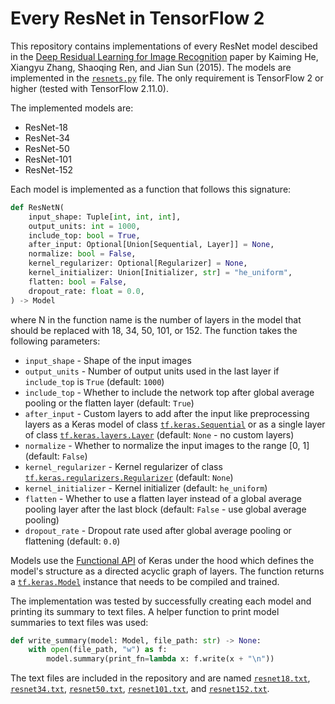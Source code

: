 # Every ResNet in TensorFlow 2

This repository contains implementations of every ResNet model descibed in the [Deep Residual Learning for Image Recognition](https://arxiv.org/abs/1512.03385) paper by Kaiming He, Xiangyu Zhang, Shaoqing Ren, and Jian Sun (2015). The models are implemented in the [`resnets.py`](./resnets.py) file. The only requirement is TensorFlow 2 or higher (tested with TensorFlow 2.11.0).

The implemented models are:

- ResNet-18
- ResNet-34
- ResNet-50
- ResNet-101
- ResNet-152

Each model is implemented as a function that follows this signature:

```py
def ResNetN(
    input_shape: Tuple[int, int, int],
    output_units: int = 1000,
    include_top: bool = True,
    after_input: Optional[Union[Sequential, Layer]] = None,
    normalize: bool = False,
    kernel_regularizer: Optional[Regularizer] = None,
    kernel_initializer: Union[Initializer, str] = "he_uniform",
    flatten: bool = False,
    dropout_rate: float = 0.0,
) -> Model
```

where N in the function name is the number of layers in the model that should be replaced with 18, 34, 50, 101, or 152. The function takes the following parameters:

- `input_shape` - Shape of the input images
- `output_units` - Number of output units used in the last layer if `include_top` is `True` (default: `1000`)
- `include_top` - Whether to include the network top after global average pooling or the flatten layer (default: `True`)
- `after_input` - Custom layers to add after the input like preprocessing layers as a Keras model of class [`tf.keras.Sequential`](https://www.tensorflow.org/api_docs/python/tf/keras/Sequential) or as a single layer of class [`tf.keras.layers.Layer`](https://www.tensorflow.org/api_docs/python/tf/keras/layers/Layer) (default: `None` - no custom layers)
- `normalize` - Whether to normalize the input images to the range [0, 1] (default: `False`)
- `kernel_regularizer` - Kernel regularizer of class [`tf.keras.regularizers.Regularizer`](https://www.tensorflow.org/api_docs/python/tf/keras/regularizers/Regularizer) (default: `None`)
- `kernel_initializer` - Kernel initializer (default: `he_uniform`)
- `flatten` - Whether to use a flatten layer instead of a global average pooling layer after the last block (default: `False` - use global average pooling)
- `dropout_rate` - Dropout rate used after global average pooling or flattening (default: `0.0`)

Models use the [Functional API](https://www.tensorflow.org/guide/keras/functional) of Keras under the hood which defines the model's structure as a directed acyclic graph of layers. The function returns a [`tf.keras.Model`](https://www.tensorflow.org/api_docs/python/tf/keras/Model) instance that needs to be compiled and trained.

The implementation was tested by successfully creating each model and printing its summary to text files. A helper function to print model summaries to text files was used:

```py
def write_summary(model: Model, file_path: str) -> None:
    with open(file_path, "w") as f:
        model.summary(print_fn=lambda x: f.write(x + "\n"))
```

The text files are included in the repository and are named [`resnet18.txt`](./resnet18.txt), [`resnet34.txt`](./resnet34.txt), [`resnet50.txt`](./resnet50.txt), [`resnet101.txt`](./resnet101.txt), and [`resnet152.txt`](./resnet152.txt).
